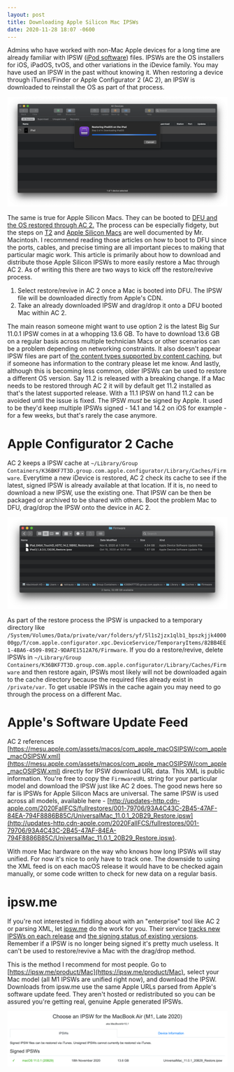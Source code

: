 ```yaml
---
layout: post
title: Downloading Apple Silicon Mac IPSWs
date: 2020-11-28 18:07 -0600
---
```


Admins who have worked with non-Mac Apple devices for a long time are already familiar with IPSW ([iPod software](https://en.wikipedia.org/wiki/IPSW)) files. IPSWs are the OS installers for iOS, iPadOS, tvOS, and other variations in the iDevice family. You may have used an IPSW in the past without knowing it. When restoring a device through iTunes/Finder or Apple Configurator 2 (AC 2), an IPSW is downloaded to reinstall the OS as part of that process. 

![IPSW download](/images/ac2_ipsw_download.png)

The same is true for Apple Silicon Macs. They can be booted to [DFU and the OS restored through AC 2.](https://support.apple.com/guide/apple-configurator-2/revive-or-restore-a-mac-with-apple-silicon-apdd5f3c75ad/mac) The process can be especially fidgety, but the steps on [T2](https://mrmacintosh.com/how-to-restore-bridgeos-on-a-t2-mac-how-to-put-a-mac-into-dfu-mode/) and [Apple Silicon Macs](https://mrmacintosh.com/restore-macos-firmware-on-an-apple-silicon-mac-boot-to-dfu-mode/) are well documented by Mr. Macintosh. I recommend reading those articles on how to boot to DFU since the ports, cables, and precise timing are all important pieces to making that particular magic work. This article is primarily about how to download and distribute those Apple Silicon IPSWs to more easily restore a Mac through AC 2. As of writing this there are two ways to kick off the restore/revive process.

1. Select restore/revive in AC 2 once a Mac is booted into DFU. The IPSW file will be downloaded directly from Apple's CDN.
2. Take an already downloaded IPSW and drag/drop it onto a DFU booted Mac within AC 2. 

The main reason someone might want to use option 2 is the latest Big Sur 11.0.1 IPSW comes in at a whopping 13.6 GB. To have to download 13.6 GB on a regular basis across multiple technician Macs or other scenarios can be a problem depending on networking constraints. It also doesn't appear IPSW files are part of [the content types supported by content caching](https://support.apple.com/en-us/HT204675), but if someone has information to the contrary please let me know. And lastly, although this is becoming less common, older IPSWs can be used to restore a different OS version. Say 11.2 is released with a breaking change. If a Mac needs to be restored through AC 2 it will by default get 11.2 installed as that's the latest supported release. With a 11.1 IPSW on hand 11.2 can be avoided until the issue is fixed. The IPSW _must_ be signed by Apple. It used to be they'd keep multiple IPSWs signed - 14.1 and 14.2 on iOS for example - for a few weeks, but that's rarely the case anymore.

# Apple Configurator 2 Cache
AC 2 keeps a IPSW cache at `~/Library/Group Containers/K36BKF7T3D.group.com.apple.configurator/Library/Caches/Firmware`. Everytime a new iDevice is restored, AC 2 check its cache to see if the latest, signed IPSW is already available at that location. If it is, no need to download a new IPSW, use the existing one. That IPSW can be then be packaged or archived to be shared with others. Boot the problem Mac to DFU, drag/drop the IPSW onto the device in AC 2.

![IPSW download](/images/ac2_firmware_cache.png)

As part of the restore process the IPSW is unpacked to a temporary directory like `/System/Volumes/Data/private/var/folders/yf/5l1s2jzx1qlb1_bpszkjjk400000gp/T/com.apple.configurator.xpc.DeviceService/TemporaryItems/82BB4EE1-4BA6-4509-89E2-9DAFE1512A76/Firmware`. If you do a restore/revive, delete IPSWs in `~/Library/Group Containers/K36BKF7T3D.group.com.apple.configurator/Library/Caches/Firmware` and then restore again, IPSWs most likely will not be downloaded again to the cache directory because the required files already exist in `/private/var`. To get usable IPSWs in the cache again you may need to go through the process on a different Mac.

# Apple's Software Update Feed
AC 2 references [https://mesu.apple.com/assets/macos/com_apple_macOSIPSW/com_apple_macOSIPSW.xml](https://mesu.apple.com/assets/macos/com_apple_macOSIPSW/com_apple_macOSIPSW.xml) directly for IPSW download URL data. This XML is public information. You're free to copy the `FirmwareURL` string for your particular model and download the IPSW just like AC 2 does. The good news here so far is IPSWs for Apple Silicon Macs are universal. The same IPSW is used across all models, available here - [http://updates-http.cdn-apple.com/2020FallFCS/fullrestores/001-79706/93A4C43C-2B45-47AF-84EA-794F8886B85C/UniversalMac_11.0.1_20B29_Restore.ipsw](http://updates-http.cdn-apple.com/2020FallFCS/fullrestores/001-79706/93A4C43C-2B45-47AF-84EA-794F8886B85C/UniversalMac_11.0.1_20B29_Restore.ipsw).

With more Mac hardware on the way who knows how long IPSWs will stay unified. For now it's nice to only have to track one. The downside to using the XML feed is on each macOS release it would have to be checked again manually, or some code written to check for new data on a regular basis.

# ipsw.me
If you're not interested in fiddling about with an "enterprise" tool like AC 2 or parsing XML, let [ipsw.me](https://ipsw.me) do the work for you. Their service [tracks new IPSWs on each release](https://twitter.com/iOSReleases) and [the signing status of existing versions](https://twitter.com/tssstatus). Remember if a IPSW is no longer being signed it's pretty much useless. It can't be used to restore/revive a Mac with the drag/drop method.

This is the method I recommend for most people. Go to [https://ipsw.me/product/Mac](https://ipsw.me/product/Mac), select your Mac model (all M1 IPSWs are unified right now), and download the IPSW. Downloads from ipsw.me use the same Apple URLs parsed from Apple's software update feed. They aren't hosted or redistributed so you can be assured you're getting real, genuine Apple generated IPSWs.

![IPSW download](/images/ipsw-me.png)
